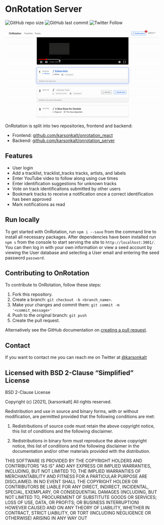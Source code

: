 # OnRotation Server

![GitHub repo size](https://img.shields.io/github/repo-size/karsonkalt/onrotation_server)
![GitHub last commit](https://img.shields.io/github/last-commit/karsonkalt/onrotation_server)
![Twitter Follow](https://img.shields.io/twitter/follow/karsonkalt?style=social)

![Gif of GamePage being rendered in a browser](https://github.com/karsonkalt/onrotation_react/blob/master/README_assets/overview.gif?raw=true)

OnRotation is split into two repositories, frontend and backend:

- Frontend: [github.com/karsonkalt/onrotation_react](https://github.com/karsonkalt/onrotation_react)
- Backend: [github.com/karsonkalt/onrotation_server](https://github.com/karsonkalt/onrotation_server)

## Features

- User login
- Add a tracklist, tracklist_tracks tracks, artists, and labels
- Enter YouTube video to follow along using cue times
- Enter identification suggestions for unknown tracks
- Vote on track identificaitons submitted by other users
- Bookmark tracks to receive a notification once a correct identification has been approved
- Mark notifications as read

## Run locally

To get started with OnRotation, run `npm i --save` from the command line to install all necessary packages. After dependencies have been installed run `npm s` from the console to start serving the site to `http://localhost:3001/`. You can then log in with your own information or view a seed account by viewing the User database and selecting a User email and entering the seed password `password`.

## Contributing to OnRotation

To contribute to OnRotation, follow these steps:

1. Fork this repository.
2. Create a branch: `git checkout -b <branch_name>`.
3. Make your changes and commit them: `git commit -m '<commit_message>'`
4. Push to the original branch: `git push`
5. Create the pull request.

Alternatively see the GitHub documentation on [creating a pull request](https://help.github.com/en/github/collaborating-with-issues-and-pull-requests/creating-a-pull-request).

## Contact

If you want to contact me you can reach me on Twitter at [@karsonkalt](http://www.twitter.com/karsonkalt)

## Licensed with BSD 2-Clause “Simplified” License

BSD 2-Clause License

Copyright (c) [2021], [karsonkalt]
All rights reserved.

Redistribution and use in source and binary forms, with or without modification, are permitted provided that the following conditions are met:

1. Redistributions of source code must retain the above copyright notice, this list of conditions and the following disclaimer.

2. Redistributions in binary form must reproduce the above copyright notice, this list of conditions and the following disclaimer in the documentation and/or other materials provided with the distribution.

THIS SOFTWARE IS PROVIDED BY THE COPYRIGHT HOLDERS AND CONTRIBUTORS "AS IS" AND ANY EXPRESS OR IMPLIED WARRANTIES, INCLUDING, BUT NOT LIMITED TO, THE IMPLIED WARRANTIES OF MERCHANTABILITY AND FITNESS FOR A PARTICULAR PURPOSE ARE DISCLAIMED. IN NO EVENT SHALL THE COPYRIGHT HOLDER OR CONTRIBUTORS BE LIABLE FOR ANY DIRECT, INDIRECT, INCIDENTAL, SPECIAL, EXEMPLARY, OR CONSEQUENTIAL DAMAGES (INCLUDING, BUT NOT LIMITED TO, PROCUREMENT OF SUBSTITUTE GOODS OR SERVICES; LOSS OF USE, DATA, OR PROFITS; OR BUSINESS INTERRUPTION) HOWEVER CAUSED AND ON ANY THEORY OF LIABILITY, WHETHER IN CONTRACT, STRICT LIABILITY, OR TORT (INCLUDING NEGLIGENCE OR OTHERWISE) ARISING IN ANY WAY OUT
